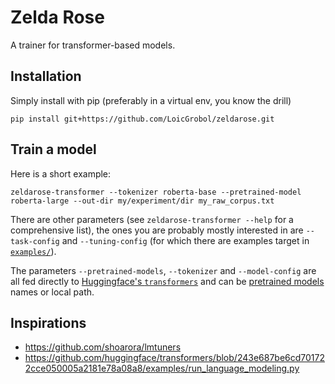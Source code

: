 Zelda Rose
==========

A trainer for transformer-based models.

## Installation

Simply install with pip (preferably in a virtual env, you know the drill)

```console
pip install git+https://github.com/LoicGrobol/zeldarose.git
```

## Train a model

Here is a short example:

```console
zeldarose-transformer --tokenizer roberta-base --pretrained-model roberta-large --out-dir my/experiment/dir my_raw_corpus.txt
```

There are other parameters (see `zeldarose-transformer --help` for a comprehensive list), the ones
you are probably mostly interested in are `--task-config` and `--tuning-config` (for which there are
examples target in [`examples/`](examples)).

The parameters `--pretrained-models`, `--tokenizer` and `--model-config` are all fed directly to
[Huggingface's `transformers`](https://huggingface.co/transformers) and can be [pretrained
models](https://huggingface.co/transformers/pretrained_models.html) names or local path.

## Inspirations

- https://github.com/shoarora/lmtuners
- https://github.com/huggingface/transformers/blob/243e687be6cd701722cce050005a2181e78a08a8/examples/run_language_modeling.py